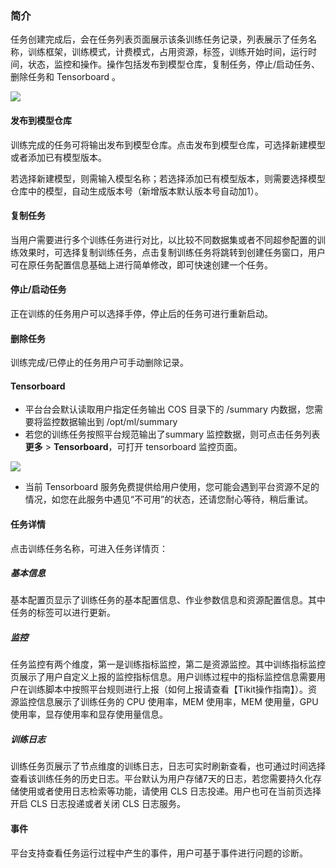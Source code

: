 ### 简介

任务创建完成后，会在任务列表页面展示该条训练任务记录，列表展示了任务名称，训练框架，训练模式，计费模式，占用资源，标签，训练开始时间，运行时间，状态，监控和操作。操作包括发布到模型仓库，复制任务，停止/启动任务、删除任务和 Tensorboard 。

![](https://qcloudimg.tencent-cloud.cn/raw/3d99387cec0cc1554638571b38e4a79b.png)

#### 发布到模型仓库

训练完成的任务可将输出发布到模型仓库。点击发布到模型仓库，可选择新建模型或者添加已有模型版本。


若选择新建模型，则需输入模型名称；若选择添加已有模型版本，则需要选择模型仓库中的模型，自动生成版本号（新增版本默认版本号自动加1）。


#### 复制任务

当用户需要进行多个训练任务进行对比，以比较不同数据集或者不同超参配置的训练效果时，可选择复制训练任务，点击复制训练任务将跳转到创建任务窗口，用户可在原任务配置信息基础上进行简单修改，即可快速创建一个任务。


#### 停止/启动任务

正在训练的任务用户可以选择手停，停止后的任务可进行重新启动。

#### 删除任务

训练完成/已停止的任务用户可手动删除记录。

#### Tensorboard

- 平台台会默认读取用户指定任务输出 COS 目录下的 /summary 内数据，您需要将监控数据输出到 /opt/ml/summary
- 若您的训练任务按照平台规范输出了summary 监控数据，则可点击任务列表**更多** > **Tensorboard**，可打开 tensorboard 监控页面。

![](https://qcloudimg.tencent-cloud.cn/raw/66935c0605f6e3c0aa1a395f21bd0559.png)

- 当前 Tensorboard 服务免费提供给用户使用，您可能会遇到平台资源不足的情况，如您在此服务中遇见“不可用”的状态，还请您耐心等待，稍后重试。



#### 任务详情

点击训练任务名称，可进入任务详情页：

##### 基本信息

基本配置页显示了训练任务的基本配置信息、作业参数信息和资源配置信息。其中任务的标签可以进行更新。

##### 监控

任务监控有两个维度，第一是训练指标监控，第二是资源监控。其中训练指标监控页展示了用户自定义上报的监控指标信息。用户训练过程中的指标监控信息需要用户在训练脚本中按照平台规则进行上报（如何上报请查看【Tikit操作指南】）。资源监控信息展示了训练任务的 CPU 使用率，MEM 使用率，MEM 使用量，GPU 使用率，显存使用率和显存使用量信息。


##### 训练日志

训练任务页展示了节点维度的训练日志，日志可实时刷新查看，也可通过时间选择查看该训练任务的历史日志。平台默认为用户存储7天的日志，若您需要持久化存储使用或者使用日志检索等功能，请使用 CLS 日志投递。用户也可在当前页选择开启 CLS 日志投递或者关闭 CLS 日志服务。

#### 事件

平台支持查看任务运行过程中产生的事件，用户可基于事件进行问题的诊断。




